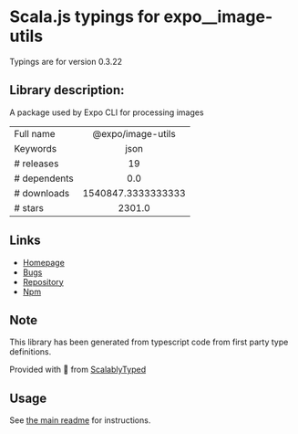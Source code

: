 
# Scala.js typings for expo__image-utils

Typings are for version 0.3.22

## Library description:
A package used by Expo CLI for processing images

|                    |                 |
| ------------------ | :-------------: |
| Full name          | @expo/image-utils |
| Keywords           | json |
| # releases         | 19 |
| # dependents       | 0.0 |
| # downloads        | 1540847.3333333333 |
| # stars            | 2301.0 |

## Links
- [Homepage](https://github.com/expo/expo-cli/tree/main/packages/image-utils#readme)
- [Bugs](https://github.com/expo/expo-cli/issues)
- [Repository](https://github.com/expo/expo-cli)
- [Npm](https://www.npmjs.com/package/%40expo%2Fimage-utils)
    


## Note
This library has been generated from typescript code from first party type definitions.

Provided with :purple_heart: from [ScalablyTyped](https://github.com/oyvindberg/ScalablyTyped)

## Usage
See [the main readme](../../readme.md) for instructions.


